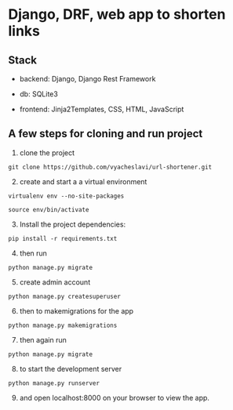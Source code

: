 # Django, DRF, web app to shorten links


## Stack

* backend: Django, Django Rest Framework

* db: SQLite3

* frontend: Jinja2Templates, CSS, HTML, JavaScript


## A few steps for cloning and run project

1) clone the project

`git clone https://github.com/vyacheslavi/url-shortener.git`

2) create and start a a virtual environment

`virtualenv env --no-site-packages`

`source env/bin/activate`

3) Install the project dependencies:

`pip install -r requirements.txt`

4) then run

`python manage.py migrate`

5) create admin account

`python manage.py createsuperuser`

6) then to makemigrations for the app

`python manage.py makemigrations`

7) then again run

`python manage.py migrate`

8) to start the development server

`python manage.py runserver`

9) and open localhost:8000 on your browser to view the app.

